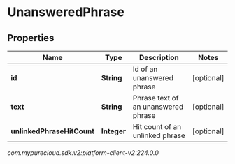 # UnansweredPhrase


## Properties

| Name | Type | Description | Notes |
| ------------ | ------------- | ------------- | ------------- |
| **id** | **String** | Id of an unanswered phrase |  [optional] |
| **text** | **String** | Phrase text of an unanswered phrase |  [optional] |
| **unlinkedPhraseHitCount** | **Integer** | Hit count of an unlinked phrase |  [optional] |




_com.mypurecloud.sdk.v2:platform-client-v2:224.0.0_
